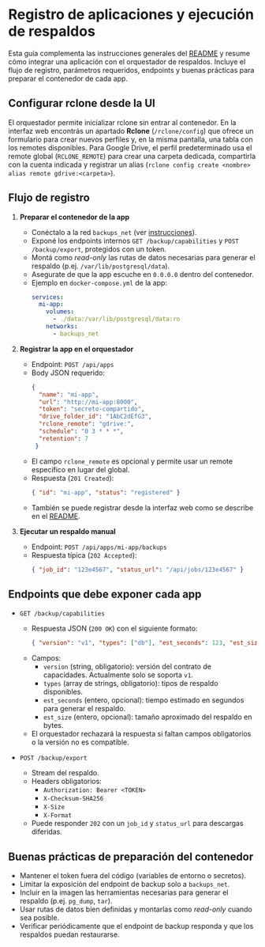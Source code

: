 # Registro de aplicaciones y ejecución de respaldos

Esta guía complementa las instrucciones generales del
[README](../README.md) y resume cómo integrar una aplicación con el
orquestador de respaldos. Incluye el flujo de registro, parámetros
requeridos, endpoints y buenas prácticas para preparar el contenedor de
cada app.

## Configurar rclone desde la UI
El orquestador permite inicializar rclone sin entrar al contenedor. En la interfaz web encontrás un apartado **Rclone** (`/rclone/config`) que ofrece un formulario para crear nuevos perfiles y, en la misma pantalla, una tabla con los remotes disponibles. Para Google Drive, el perfil predeterminado usa el remote global (`RCLONE_REMOTE`) para crear una carpeta dedicada, compartirla con la cuenta indicada y registrar un alias (`rclone config create <nombre> alias remote gdrive:<carpeta>`).

## Flujo de registro

1. **Preparar el contenedor de la app**
   - Conéctalo a la red `backups_net` (ver
     [instrucciones](../README.md#12-conectar-una-app-existente-a-backups_net)).
   - Exponé los endpoints internos `GET /backup/capabilities` y
     `POST /backup/export`, protegidos con un token.
   - Montá como _read-only_ las rutas de datos necesarias para generar el
     respaldo (p.ej. `/var/lib/postgresql/data`).
   - Asegurate de que la app escuche en `0.0.0.0` dentro del contenedor.
   - Ejemplo en `docker-compose.yml` de la app:
     ```yaml
     services:
       mi-app:
         volumes:
           - ./data:/var/lib/postgresql/data:ro
         networks:
           - backups_net
     ```

2. **Registrar la app en el orquestador**
   - Endpoint: `POST /api/apps`
   - Body JSON requerido:
     ```json
     {
       "name": "mi-app",
       "url": "http://mi-app:8000",
       "token": "secreto-compartido",
       "drive_folder_id": "1AbC2dEfG3",
       "rclone_remote": "gdrive:",
       "schedule": "0 3 * * *",
       "retention": 7
      }
      ```
    - El campo `rclone_remote` es opcional y permite usar un remote específico en lugar del global.
    - Respuesta (`201 Created`):
      ```json
      { "id": "mi-app", "status": "registered" }
      ```
   - También se puede registrar desde la interfaz web como se describe en el
     [README](../README.md#8-registrar-una-app-en-la-ui).

3. **Ejecutar un respaldo manual**
   - Endpoint: `POST /api/apps/mi-app/backups`
   - Respuesta típica (`202 Accepted`):
     ```json
     { "job_id": "123e4567", "status_url": "/api/jobs/123e4567" }
     ```

## Endpoints que debe exponer cada app

- `GET /backup/capabilities`
  - Respuesta JSON (`200 OK`) con el siguiente formato:
    ```json
    { "version": "v1", "types": ["db"], "est_seconds": 123, "est_size": 104857600 }
    ```
  - Campos:
    - `version` (string, obligatorio): versión del contrato de capacidades. Actualmente solo se soporta `v1`.
    - `types` (array de strings, obligatorio): tipos de respaldo disponibles.
    - `est_seconds` (entero, opcional): tiempo estimado en segundos para generar el respaldo.
    - `est_size` (entero, opcional): tamaño aproximado del respaldo en bytes.
  - El orquestador rechazará la respuesta si faltan campos obligatorios o la versión no es compatible.

- `POST /backup/export`
  - Stream del respaldo.
  - Headers obligatorios:
    - `Authorization: Bearer <TOKEN>`
    - `X-Checksum-SHA256`
    - `X-Size`
    - `X-Format`
  - Puede responder `202` con un `job_id` y `status_url` para descargas
    diferidas.

## Buenas prácticas de preparación del contenedor

- Mantener el token fuera del código (variables de entorno o secretos).
- Limitar la exposición del endpoint de backup solo a `backups_net`.
- Incluir en la imagen las herramientas necesarias para generar el respaldo
  (p.ej. `pg_dump`, `tar`).
- Usar rutas de datos bien definidas y montarlas como _read-only_ cuando sea
  posible.
- Verificar periódicamente que el endpoint de backup responda y que los
  respaldos puedan restaurarse.
